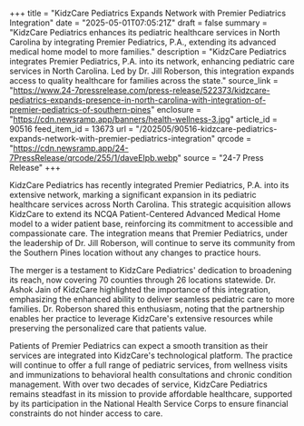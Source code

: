 +++
title = "KidzCare Pediatrics Expands Network with Premier Pediatrics Integration"
date = "2025-05-01T07:05:21Z"
draft = false
summary = "KidzCare Pediatrics enhances its pediatric healthcare services in North Carolina by integrating Premier Pediatrics, P.A., extending its advanced medical home model to more families."
description = "KidzCare Pediatrics integrates Premier Pediatrics, P.A. into its network, enhancing pediatric care services in North Carolina. Led by Dr. Jill Roberson, this integration expands access to quality healthcare for families across the state."
source_link = "https://www.24-7pressrelease.com/press-release/522373/kidzcare-pediatrics-expands-presence-in-north-carolina-with-integration-of-premier-pediatrics-of-southern-pines"
enclosure = "https://cdn.newsramp.app/banners/health-wellness-3.jpg"
article_id = 90516
feed_item_id = 13673
url = "/202505/90516-kidzcare-pediatrics-expands-network-with-premier-pediatrics-integration"
qrcode = "https://cdn.newsramp.app/24-7PressRelease/qrcode/255/1/daveEIpb.webp"
source = "24-7 Press Release"
+++

<p>KidzCare Pediatrics has recently integrated Premier Pediatrics, P.A. into its extensive network, marking a significant expansion in its pediatric healthcare services across North Carolina. This strategic acquisition allows KidzCare to extend its NCQA Patient-Centered Advanced Medical Home model to a wider patient base, reinforcing its commitment to accessible and compassionate care. The integration means that Premier Pediatrics, under the leadership of Dr. Jill Roberson, will continue to serve its community from the Southern Pines location without any changes to practice hours.</p><p>The merger is a testament to KidzCare Pediatrics' dedication to broadening its reach, now covering 70 counties through 26 locations statewide. Dr. Ashok Jain of KidzCare highlighted the importance of this integration, emphasizing the enhanced ability to deliver seamless pediatric care to more families. Dr. Roberson shared this enthusiasm, noting that the partnership enables her practice to leverage KidzCare's extensive resources while preserving the personalized care that patients value.</p><p>Patients of Premier Pediatrics can expect a smooth transition as their services are integrated into KidzCare's technological platform. The practice will continue to offer a full range of pediatric services, from wellness visits and immunizations to behavioral health consultations and chronic condition management. With over two decades of service, KidzCare Pediatrics remains steadfast in its mission to provide affordable healthcare, supported by its participation in the National Health Service Corps to ensure financial constraints do not hinder access to care.</p>